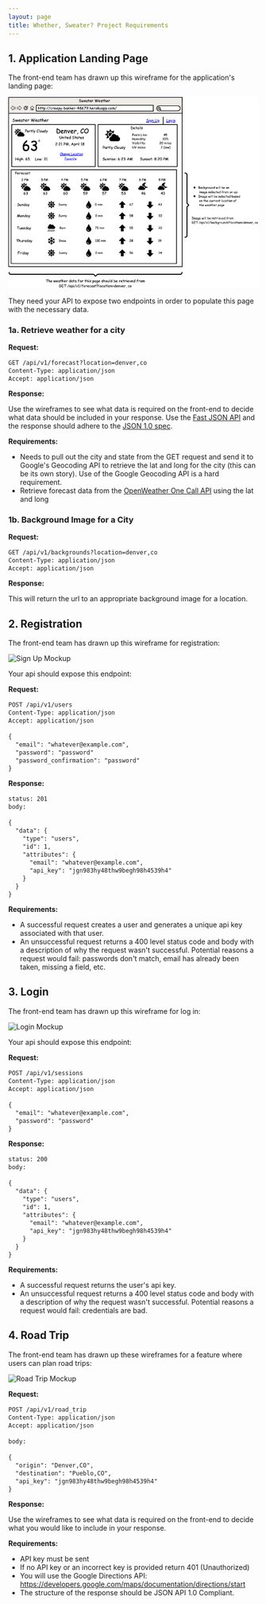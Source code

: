 ```yaml
---
layout: page
title: Whether, Sweater? Project Requirements
---
```


## 1. Application Landing Page

The front-end team has drawn up this wireframe for the application's landing page:

![Root Page](./images/root.png)

They need your API to expose two endpoints in order to populate this page with the necessary data.

### 1a. Retrieve weather for a city

**Request:**

```
GET /api/v1/forecast?location=denver,co
Content-Type: application/json
Accept: application/json
```

**Response:**

Use the wireframes to see what data is required on the front-end to decide what data should be included in your response. Use the [Fast JSON API](https://github.com/Netflix/fast_jsonapi) and the response should adhere to the [JSON 1.0 spec](https://jsonapi.org/).

**Requirements:**

- Needs to pull out the city and state from the GET request and send it to Google's Geocoding API to retrieve the lat and long for the city (this can be its own story). Use of the Google Geocoding API is a hard requirement.
- Retrieve forecast data from the [OpenWeather One Call API](https://openweathermap.org/api/one-call-api) using the lat and long

### 1b. Background Image for a City

**Request:**

```
GET /api/v1/backgrounds?location=denver,co
Content-Type: application/json
Accept: application/json
```

**Response:**

This will return the url to an appropriate background image for a location.

## 2. Registration

The front-end team has drawn up this wireframe for registration:

![Sign Up Mockup](./images/sign_up.png)

Your api should expose this endpoint:

**Request:**

```
POST /api/v1/users
Content-Type: application/json
Accept: application/json

{
  "email": "whatever@example.com",
  "password": "password"
  "password_confirmation": "password"
}
```

**Response:**

```
status: 201
body:

{
  "data": {
    "type": "users",
    "id": 1,
    "attributes": {
      "email": "whatever@example.com",
      "api_key": "jgn983hy48thw9begh98h4539h4"
    }
  }
}
```

**Requirements:**

* A successful request creates a user and generates a unique api key associated with that user.
* An unsuccessful request returns a 400 level status code and body with a description of why the request wasn't successful. Potential reasons a request would fail: passwords don't match, email has already been taken, missing a field, etc.

## 3. Login

The front-end team has drawn up this wireframe for log in:

![Login Mockup](./images/login.png)

Your api should expose this endpoint:

**Request:**

```
POST /api/v1/sessions
Content-Type: application/json
Accept: application/json

{
  "email": "whatever@example.com",
  "password": "password"
}
```

**Response:**

```
status: 200
body:

{
  "data": {
    "type": "users",
    "id": 1,
    "attributes": {
      "email": "whatever@example.com",
      "api_key": "jgn983hy48thw9begh98h4539h4"
    }
  }
}
```

**Requirements:**

* A successful request returns the user's api key.
* An unsuccessful request returns a 400 level status code and body with a description of why the request wasn't successful. Potential reasons a request would fail: credentials are bad.

## 4. Road Trip

The front-end team has drawn up these wireframes for a feature where users can plan road trips:

![Road Trip Mockup](./images/road_trip.png)

**Request:**

```
POST /api/v1/road_trip
Content-Type: application/json
Accept: application/json

body:

{
  "origin": "Denver,CO",
  "destination": "Pueblo,CO",
  "api_key": "jgn983hy48thw9begh98h4539h4"
}
```

**Response:**

Use the wireframes to see what data is required on the front-end to decide what you would like to include in your response.

**Requirements:**

- API key must be sent
- If no API key or an incorrect key is provided return 401 (Unauthorized)
- You will use the Google Directions API:  https://developers.google.com/maps/documentation/directions/start
- The structure of the response should be JSON API 1.0 Compliant.
